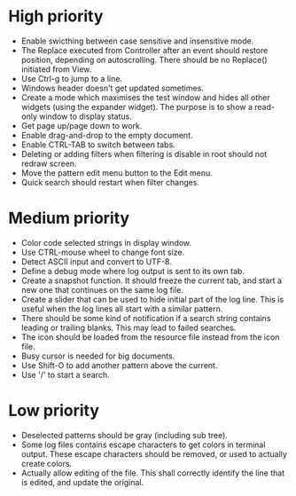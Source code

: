 High priority
=============
* Enable swicthing between case sensitive and insensitive mode.
* The Replace executed from Controller after an event should restore position, depending on autoscrolling.
There should be no Replace() initiated from View.
* Use Ctrl-g to jump to a line.
* Windows header doesn't get updated sometimes.
* Create a mode which maximises the test window and hides all other widgets (using the expander widget).
The purpose is to show a read-only window to display status.
* Get page up/page down to work.
* Enable drag-and-drop to the empty document.
* Enable CTRL-TAB to switch between tabs.
* Deleting or adding filters when filtering is disable in root should not redraw screen.
* Move the pattern edit menu button to the Edit menu.
* Quick search should restart when filter changes.

Medium priority
===============
* Color code selected strings in display window.
* Use CTRL-mouse wheel to change font size.
* Detect ASCII input and convert to UTF-8.
* Define a debug mode where log output is sent to its own tab.
* Create a snapshot function. It should freeze the current tab, and start a new one that continues on the same log file.
* Create a slider that can be used to hide initial part of the log line.
This is useful when the log lines all start with a similar pattern.
* There should be some kind of notification if a search string contains leading or trailing blanks.
This may lead to failed searches.
* The icon should be loaded from the resource file instead from the icon file.
* Busy cursor is needed for big documents.
* Use Shift-O to add another pattern above the current.
* Use '/' to start a search.

Low priority
============
* Deselected patterns should be gray (including sub tree).
* Some log files contains escape characters to get colors in terminal output. These escape characters should be removed, or used to actually create colors.
* Actually allow editing of the file.
This shall correctly identify the line that is edited, and update the original.
